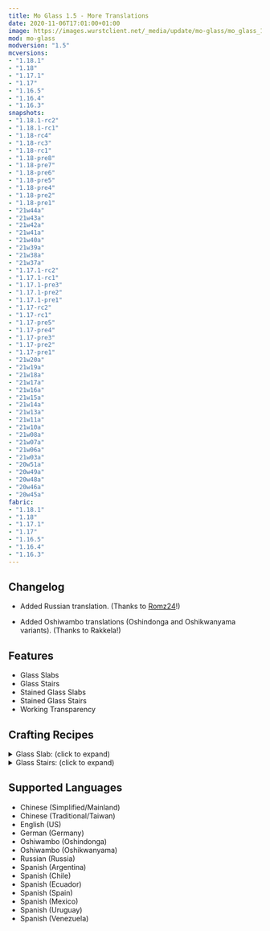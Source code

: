```yaml
---
title: Mo Glass 1.5 - More Translations
date: 2020-11-06T17:01:00+01:00
image: https://images.wurstclient.net/_media/update/mo-glass/mo_glass_1.5_540p.webp
mod: mo-glass
modversion: "1.5"
mcversions:
- "1.18.1"
- "1.18"
- "1.17.1"
- "1.17"
- "1.16.5"
- "1.16.4"
- "1.16.3"
snapshots:
- "1.18.1-rc2"
- "1.18.1-rc1"
- "1.18-rc4"
- "1.18-rc3"
- "1.18-rc1"
- "1.18-pre8"
- "1.18-pre7"
- "1.18-pre6"
- "1.18-pre5"
- "1.18-pre4"
- "1.18-pre2"
- "1.18-pre1"
- "21w44a"
- "21w43a"
- "21w42a"
- "21w41a"
- "21w40a"
- "21w39a"
- "21w38a"
- "21w37a"
- "1.17.1-rc2"
- "1.17.1-rc1"
- "1.17.1-pre3"
- "1.17.1-pre2"
- "1.17.1-pre1"
- "1.17-rc2"
- "1.17-rc1"
- "1.17-pre5"
- "1.17-pre4"
- "1.17-pre3"
- "1.17-pre2"
- "1.17-pre1"
- "21w20a"
- "21w19a"
- "21w18a"
- "21w17a"
- "21w16a"
- "21w15a"
- "21w14a"
- "21w13a"
- "21w11a"
- "21w10a"
- "21w08a"
- "21w07a"
- "21w06a"
- "21w03a"
- "20w51a"
- "20w49a"
- "20w48a"
- "20w46a"
- "20w45a"
fabric:
- "1.18.1"
- "1.18"
- "1.17.1"
- "1.17"
- "1.16.5"
- "1.16.4"
- "1.16.3"
---
```

## Changelog

- Added Russian translation. (Thanks to <a href="https://github.com/Romz24" target="_blank" rel="noopener noreferrer">Romz24</a>!)

- Added Oshiwambo translations (Oshindonga and Oshikwanyama variants). (Thanks to Rakkela!)

## Features

- Glass Slabs
- Glass Stairs
- Stained Glass Slabs
- Stained Glass Stairs
- Working Transparency

## Crafting Recipes

<details>
  <summary>Glass Slab: (click to expand)</summary>
  
  ![glass slab crafting recipe](https://user-images.githubusercontent.com/10100202/69957444-5a2ddc80-150b-11ea-8c8c-e2afc5d72fb7.png)  
  ![glass slab stonecutter recipe](https://user-images.githubusercontent.com/10100202/70445670-2a974b00-1a9c-11ea-9a09-46c304cd167b.png)
</details>

<details>
  <summary>Glass Stairs: (click to expand)</summary>
  
  ![glass stairs crafting recipe](https://user-images.githubusercontent.com/10100202/69957446-5bf7a000-150b-11ea-8e61-d189de63333d.png)  
  ![glass stairs stonecutter recipe](https://user-images.githubusercontent.com/10100202/70445677-2c610e80-1a9c-11ea-8e1b-108863b47124.png)
</details>

## Supported Languages

- Chinese (Simplified/Mainland)
- Chinese (Traditional/Taiwan)
- English (US)
- German (Germany)
- Oshiwambo (Oshindonga)
- Oshiwambo (Oshikwanyama)
- Russian (Russia)
- Spanish (Argentina)
- Spanish (Chile)
- Spanish (Ecuador)
- Spanish (Spain)
- Spanish (Mexico)
- Spanish (Uruguay)
- Spanish (Venezuela)
